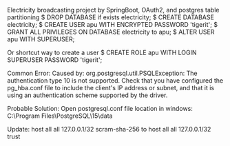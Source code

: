 Electricity broadcasting project by SpringBoot, OAuth2, and postgres table partitioning
$ DROP DATABASE if exists electricity;
$ CREATE DATABASE electricity;
$ CREATE USER apu WITH ENCRYPTED PASSWORD 'tigerit';
$ GRANT ALL PRIVILEGES ON DATABASE electricity to apu;
$ ALTER USER apu WITH SUPERUSER;

Or shortcut way to create a user
$ CREATE ROLE apu WITH LOGIN SUPERUSER PASSWORD 'tigerit';

Common Error:
Caused by: org.postgresql.util.PSQLException: 
The authentication type 10 is not supported. Check that you have configured the pg_hba.conf file to include the client's IP address or subnet, and that it is using an authentication scheme supported by the driver.

Probable Solution:
Open postgresql.conf file location in windows: C:\Program Files\PostgreSQL\15\data

Update:
host    all             all             127.0.0.1/32            scram-sha-256
to
host    all             all             127.0.0.1/32            trust
